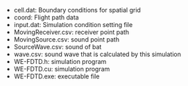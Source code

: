 
- cell.dat: Boundary conditions for spatial grid
- coord: Flight path data 
- input.dat: Simulation condition setting file
- MovingReceiver.csv: receiver point path
- MovingSource.csv: sound point path
- SourceWave.csv: sound of bat
- wave.csv: sound wave that is calculated by this simulation
- WE-FDTD.h: simulation program
- WE-FDTD.cu: simulation program
- WE-FDTD.exe: executable file
